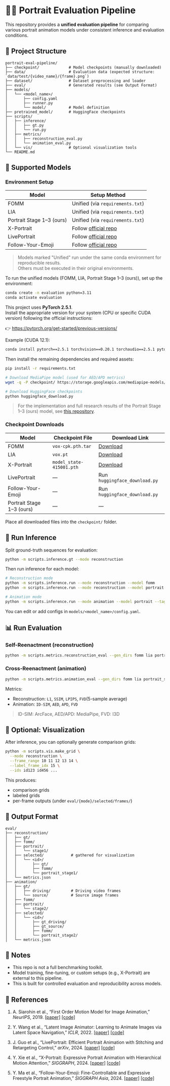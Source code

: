 # 🧑‍🔬 Portrait Evaluation Pipeline

This repository provides a **unified evaluation pipeline** for comparing various portrait animation models under consistent inference and evaluation conditions.


## 📁 Project Structure

```
portrait-eval-pipeline/
├── checkpoint/             # Model checkpoints (manually downloaded)
├── data/                   # Evaluation data (expected structure: `data/test/{video_name}/{frame}.png`)
├── dataset/                # Dataset preprocessing and loader
├── eval/                   # Generated results (see Output Format)
├── models/
│   └── <model_name>/
│       ├── config.yaml
│       ├── runner.py
│       └── model/          # Model definition
├── pretrained_model/       # HuggingFace checkpoints
├── scripts/
│   ├── inference/
│   │   ├── gt.py
│   │   └── run.py   
│   ├── metrics/
│   │   ├── reconstruction_eval.py
│   │   └── animation_eval.py
│   └── vis/                # Optional visualization tools
└── README.md
```


## 🧠 Supported Models

### Environment Setup

| Model              | Setup Method |
|--------------------|--------------|
| FOMM               | Unified (via `requirements.txt`) |
| LIA                | Unified (via `requirements.txt`) |
| Portrait Stage 1–3 (ours)   | Unified (via `requirements.txt`) |
| X-Portrait         | Follow [official repo](https://github.com/bytedance/X-Portrait) |
| LivePortrait       | Follow [official repo](https://github.com/KwaiVGI/LivePortrait) |
| Follow-Your-Emoji  | Follow [official repo](https://github.com/mayuelala/FollowYourEmoji) |

> Models marked "Unified" run under the same conda environment for reproducible results.  
> Others must be executed in their original environments.

To run the unified models (FOMM, LIA, Portrait Stage 1–3 (ours)), set up the environment:

```bash
conda create -n evaluation python=3.11
conda activate evaluation
```

This project uses **PyTorch 2.5.1**.  
Install the appropriate version for your system (CPU or specific CUDA version) following the official instructions:

👉 https://pytorch.org/get-started/previous-versions/

Example (CUDA 12.1):

```bash
conda install pytorch==2.5.1 torchvision==0.20.1 torchaudio==2.5.1 pytorch-cuda=12.1 -c pytorch -c nvidia
```

Then install the remaining dependencies and required assets:

```bash
pip install -r requirements.txt

# Download MediaPipe model (used for AED/APD metrics)
wget -q -P checkpoint/ https://storage.googleapis.com/mediapipe-models/face_landmarker/face_landmarker/float16/1/face_landmarker.task

# Download HuggingFace checkpoints
python huggingface_download.py
```

> For the implementation and full research results of the Portrait Stage 1–3 (ours) model, see [this repository](https://github.com/jieun-b/portrait).


### Checkpoint Downloads

| Model              | Checkpoint File            | Download Link |
|--------------------|----------------------------|----------------|
| FOMM               | `vox-cpk.pth.tar`          | [Download](https://drive.google.com/file/d/1_v_xW1V52gZCZnXgh1Ap_gwA9YVIzUnS/view?usp=drive_link) |
| LIA                | `vox.pt`                   | [Download](https://drive.google.com/file/d/1cC2BGsbvJ_CBkoWdkv5mtZnCXZ5gS0Zy/view?usp=drive_link) |
| X-Portrait         | `model_state-415001.pth`   | [Download](https://drive.google.com/drive/folders/1Bq0n-w1VT5l99CoaVg02hFpqE5eGLo9O) |
| LivePortrait       | —                          | Run `huggingface_download.py` |
| Follow-Your-Emoji  | —                          | Run `huggingface_download.py` |
| Portrait Stage 1–3 (ours)   | —                          | — |

Place all downloaded files into the `checkpoint/` folder.


## 🚀 Run Inference

Split ground-truth sequences for evaluation:
```bash
python -m scripts.inference.gt --mode reconstruction
```

Then run inference for each model:
```bash
# Reconstruction mode
python -m scripts.inference.run --mode reconstruction --model fomm
python -m scripts.inference.run --mode reconstruction --model portrait --tag stage1

# Animation mode
python -m scripts.inference.run --mode animation --model portrait --tag stage2
```

You can edit or add configs in `models/<model_name>/config.yaml`.


## 📊 Run Evaluation

### Self-Reenactment (reconstruction)

```bash
python -m scripts.metrics.reconstruction_eval --gen_dirs fomm lia portrait_stage1 portrait_stage2
```

### Cross-Reenactment (animation)

```bash
python -m scripts.metrics.animation_eval --gen_dirs fomm lia portrait_stage1 portrait_stage2
```

Metrics:
- Reconstruction: `L1`, `SSIM`, `LPIPS`, `FVD`(5-sample average)
- Animation: `ID-SIM`, `AED`, `APD`, `FVD`

> ID-SIM: ArcFace, AED/APD: MediaPipe, FVD: I3D


## 🎨 Optional: Visualization

After inference, you can optionally generate comparison grids:

```bash
python -m scripts.vis.make_grid \
  --mode reconstruction \
  --frame_range 10 11 12 13 14 \
  --label_frame_idx 15 \
  --ids id123 id456 ...
```

This produces:
- comparison grids
- labeled grids
- per-frame outputs (under `eval/{mode}/selected/frames/`)


## 📂 Output Format

```
eval/
├── reconstruction/
│   ├── gt/
│   ├── fomm/
│   ├── portrait/
│   │   └── stage1/
│   ├── selected/            # gathered for visualization
│   │   └── <id>/
│   │       ├── gt/
│   │       ├── fomm/
│   │       └── portrait_stage1/
│   └── metrics.json
├── animation/
│   ├── gt/
│   │   ├── driving/         # Driving video frames
│   │   └── source/          # Source image frames
│   ├── fomm/
│   ├── portrait/
│   │   └── stage2/
│   ├── selected/
│   │   └── <id>/
│   │       ├── gt_driving/
│   │       ├── gt_source/
│   │       ├── fomm/
│   │       └── portrait_stage2/
│   └── metrics.json
```


## 📌 Notes

- This repo is not a full benchmarking toolkit.
- Model training, fine-tuning, or custom setups (e.g., X-Portrait) are external to this pipeline.
- This is built for controlled evaluation and reproducibility across models.


## 🔗 References

1. A. Siarohin et al., “First Order Motion Model for Image Animation,” *NeurIPS*, 2019. [[paper]](https://arxiv.org/abs/2003.00196) [[code]](https://github.com/AliaksandrSiarohin/first-order-model)

2. Y. Wang et al., “Latent Image Animator: Learning to Animate Images via Latent Space Navigation,” *ICLR*, 2022. [[paper]](https://arxiv.org/abs/2203.09043) [[code]](https://github.com/wyhsirius/LIA)

3. J. Guo et al., “LivePortrait: Efficient Portrait Animation with Stitching and Retargeting Control,” *arXiv*, 2024. [[paper]](https://arxiv.org/abs/2407.03168) [[code]](https://github.com/KwaiVGI/LivePortrait)

4. Y. Xie et al., “X-Portrait: Expressive Portrait Animation with Hierarchical Motion Attention,” *SIGGRAPH*, 2024. [[paper]](https://arxiv.org/abs/2403.15931) [[code]](https://github.com/bytedance/X-Portrait)

5. Y. Ma et al., “Follow-Your-Emoji: Fine-Controllable and Expressive Freestyle Portrait Animation,” *SIGGRAPH Asia*, 2024. [[paper]](https://arxiv.org/abs/2406.01900) [[code]](https://github.com/mayuelala/FollowYourEmoji)
